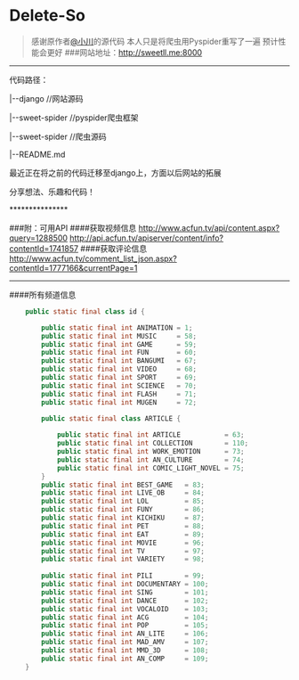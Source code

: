 # Delete-So
> 感谢原作者[@小川](https://github.com/yuadsl3010/Delete-So)的源代码
> 本人只是将爬虫用Pyspider重写了一遍 预计性能会更好
###网站地址：http://sweetll.me:8000
***********

<p>代码路径：</p>
<p>|--django //网站源码</p>
<p>|--sweet-spider //pyspider爬虫框架</p>
<p>|--sweet-spider //爬虫源码</p>
<p>|--README.md </p>
<p>最近正在将之前的代码迁移至django上，方面以后网站的拓展</p>
<p>分享想法、乐趣和代码！</p>
***************

###附：可用API
####获取视频信息
http://www.acfun.tv/api/content.aspx?query=1288500
http://api.acfun.tv/apiserver/content/info?contentId=1741857
####获取评论信息
http://www.acfun.tv/comment_list_json.aspx?contentId=1777166&currentPage=1
**************

####所有频道信息
```java
    public static final class id {

        public static final int ANIMATION = 1;
        public static final int MUSIC     = 58;
        public static final int GAME      = 59;
        public static final int FUN       = 60;
        public static final int BANGUMI   = 67;
        public static final int VIDEO     = 68;
        public static final int SPORT     = 69;
        public static final int SCIENCE   = 70;
        public static final int FLASH     = 71;
        public static final int MUGEN     = 72;

        public static final class ARTICLE {
            
            public static final int ARTICLE           = 63;
            public static final int COLLECTION        = 110;
            public static final int WORK_EMOTION      = 73;
            public static final int AN_CULTURE        = 74;
            public static final int COMIC_LIGHT_NOVEL = 75;
        }
        public static final int BEST_GAME   = 83;
        public static final int LIVE_OB     = 84;
        public static final int LOL         = 85;
        public static final int FUNY        = 86;
        public static final int KICHIKU     = 87;
        public static final int PET         = 88;
        public static final int EAT         = 89;
        public static final int MOVIE       = 96;
        public static final int TV          = 97;
        public static final int VARIETY     = 98;
        
        public static final int PILI        = 99;
        public static final int DOCUMENTARY = 100;
        public static final int SING        = 101;
        public static final int DANCE       = 102;
        public static final int VOCALOID    = 103;
        public static final int ACG         = 104;
        public static final int POP         = 105;
        public static final int AN_LITE     = 106;
        public static final int MAD_AMV     = 107;
        public static final int MMD_3D      = 108;
        public static final int AN_COMP     = 109;
    }
```
